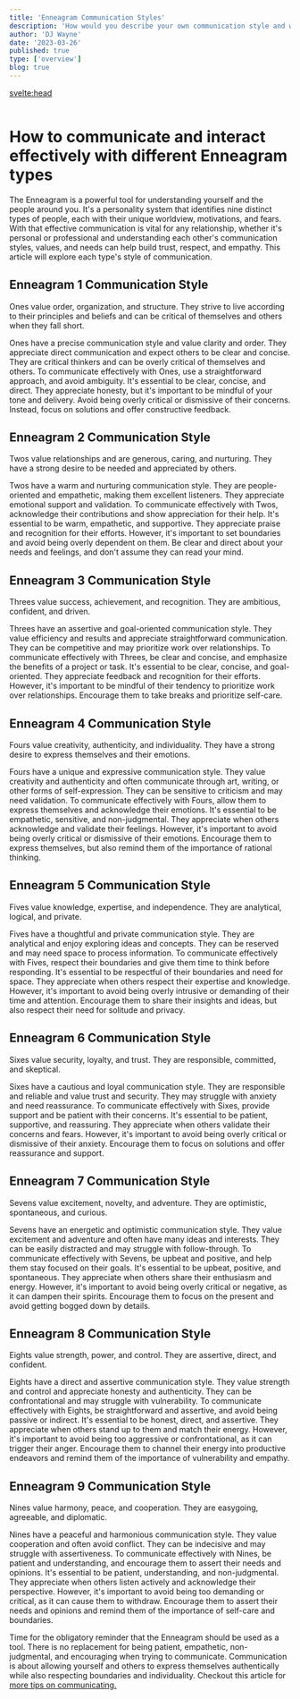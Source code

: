 ```yaml
---
title: 'Enneagram Communication Styles'
description: 'How would you describe your own communication style and which communication styles feel most familiar and foreign'
author: 'DJ Wayne'
date: '2023-03-26'
published: true
type: ['overview']
blog: true
---
```


<svelte:head>

  <meta property="og:image" content="https://9takes.com/blogs/communication-styles.webp" />
</svelte:head>
<script>
	import  PopCard  from "../../lib/components/atoms/PopCard.svelte";
</script>
<div
	style="display: flex;
    justify-content: center;
	"
>
	<PopCard
		image={`/blogs/communication-styles.webp`}
		showIcon={false}
		text=""
		subtext=""
	/>
</div>

# How to communicate and interact effectively with different Enneagram types

The Enneagram is a powerful tool for understanding yourself and the people around you. It's a personality system that identifies nine distinct types of people, each with their unique worldview, motivations, and fears. With that effective communication is vital for any relationship, whether it's personal or professional and understanding each other's communication styles, values, and needs can help build trust, respect, and empathy. This article will explore each type's style of communication.

## Enneagram 1 Communication Style

Ones value order, organization, and structure. They strive to live according to their principles and beliefs and can be critical of themselves and others when they fall short.

Ones have a precise communication style and value clarity and order. They appreciate direct communication and expect others to be clear and concise. They are critical thinkers and can be overly critical of themselves and others. To communicate effectively with Ones, use a straightforward approach, and avoid ambiguity. It's essential to be clear, concise, and direct. They appreciate honesty, but it's important to be mindful of your tone and delivery. Avoid being overly critical or dismissive of their concerns. Instead, focus on solutions and offer constructive feedback.

## Enneagram 2 Communication Style

Twos value relationships and are generous, caring, and nurturing. They have a strong desire to be needed and appreciated by others.

Twos have a warm and nurturing communication style. They are people-oriented and empathetic, making them excellent listeners. They appreciate emotional support and validation. To communicate effectively with Twos, acknowledge their contributions and show appreciation for their help. It's essential to be warm, empathetic, and supportive. They appreciate praise and recognition for their efforts. However, it's important to set boundaries and avoid being overly dependent on them. Be clear and direct about your needs and feelings, and don't assume they can read your mind.

## Enneagram 3 Communication Style

Threes value success, achievement, and recognition. They are ambitious, confident, and driven.

Threes have an assertive and goal-oriented communication style. They value efficiency and results and appreciate straightforward communication. They can be competitive and may prioritize work over relationships. To communicate effectively with Threes, be clear and concise, and emphasize the benefits of a project or task. It's essential to be clear, concise, and goal-oriented. They appreciate feedback and recognition for their efforts. However, it's important to be mindful of their tendency to prioritize work over relationships. Encourage them to take breaks and prioritize self-care.

## Enneagram 4 Communication Style

Fours value creativity, authenticity, and individuality. They have a strong desire to express themselves and their emotions.

Fours have a unique and expressive communication style. They value creativity and authenticity and often communicate through art, writing, or other forms of self-expression. They can be sensitive to criticism and may need validation. To communicate effectively with Fours, allow them to express themselves and acknowledge their emotions. It's essential to be empathetic, sensitive, and non-judgmental. They appreciate when others acknowledge and validate their feelings. However, it's important to avoid being overly critical or dismissive of their emotions. Encourage them to express themselves, but also remind them of the importance of rational thinking.

## Enneagram 5 Communication Style

Fives value knowledge, expertise, and independence. They are analytical, logical, and private.

Fives have a thoughtful and private communication style. They are analytical and enjoy exploring ideas and concepts. They can be reserved and may need space to process information. To communicate effectively with Fives, respect their boundaries and give them time to think before responding. It's essential to be respectful of their boundaries and need for space. They appreciate when others respect their expertise and knowledge. However, it's important to avoid being overly intrusive or demanding of their time and attention. Encourage them to share their insights and ideas, but also respect their need for solitude and privacy.

## Enneagram 6 Communication Style

Sixes value security, loyalty, and trust. They are responsible, committed, and skeptical.

Sixes have a cautious and loyal communication style. They are responsible and reliable and value trust and security. They may struggle with anxiety and need reassurance. To communicate effectively with Sixes, provide support and be patient with their concerns. It's essential to be patient, supportive, and reassuring. They appreciate when others validate their concerns and fears. However, it's important to avoid being overly critical or dismissive of their anxiety. Encourage them to focus on solutions and offer reassurance and support.

## Enneagram 7 Communication Style

Sevens value excitement, novelty, and adventure. They are optimistic, spontaneous, and curious.

Sevens have an energetic and optimistic communication style. They value excitement and adventure and often have many ideas and interests. They can be easily distracted and may struggle with follow-through. To communicate effectively with Sevens, be upbeat and positive, and help them stay focused on their goals. It's essential to be upbeat, positive, and spontaneous. They appreciate when others share their enthusiasm and energy. However, it's important to avoid being overly critical or negative, as it can dampen their spirits. Encourage them to focus on the present and avoid getting bogged down by details.

## Enneagram 8 Communication Style

Eights value strength, power, and control. They are assertive, direct, and confident.

Eights have a direct and assertive communication style. They value strength and control and appreciate honesty and authenticity. They can be confrontational and may struggle with vulnerability. To communicate effectively with Eights, be straightforward and assertive, and avoid being passive or indirect. It's essential to be honest, direct, and assertive. They appreciate when others stand up to them and match their energy. However, it's important to avoid being too aggressive or confrontational, as it can trigger their anger. Encourage them to channel their energy into productive endeavors and remind them of the importance of vulnerability and empathy.

## Enneagram 9 Communication Style

Nines value harmony, peace, and cooperation. They are easygoing, agreeable, and diplomatic.

Nines have a peaceful and harmonious communication style. They value cooperation and often avoid conflict. They can be indecisive and may struggle with assertiveness. To communicate effectively with Nines, be patient and understanding, and encourage them to assert their needs and opinions. It's essential to be patient, understanding, and non-judgmental. They appreciate when others listen actively and acknowledge their perspective. However, it's important to avoid being too demanding or critical, as it can cause them to withdraw. Encourage them to assert their needs and opinions and remind them of the importance of self-care and boundaries.

Time for the obligatory reminder that the Enneagram should be used as a tool. There is no replacement for being patient, empathetic, non-judgmental, and encouraging when trying to communicate. Communication is about allowing yourself and others to express themselves authentically while also respecting boundaries and individuality. Checkout this article for <a href="enneagram-communication-tips" >more tips on communicating.</a>
